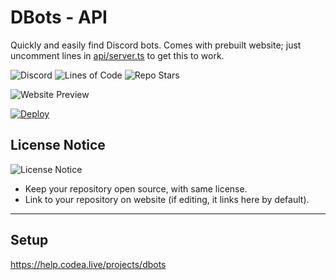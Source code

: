 # DBots - API
Quickly and easily find Discord bots. Comes with prebuilt website; just uncomment lines in [api/server.ts](tree/stable/src/api/server.ts) to get this to work.

![Discord](https://img.shields.io/discord/236608364333891585?color=6ca294&amp;label=Support&amp;style=for-the-badge)
![Lines of Code](https://img.shields.io/tokei/lines/github/DBots-co/API?color=6ca294&style=for-the-badge)
![Repo Stars](https://img.shields.io/github/stars/DBots-co/API?color=6ca294&style=for-the-badge)

![Website Preview](https://i.ibb.co/mJKfRLK/image.png)

[![Deploy](https://www.herokucdn.com/deploy/button.svg)](https://heroku.com/deploy?template=https://github.com/ezywebca/API)

## License Notice
![License Notice](https://i.ibb.co/Q8vQDTs/image.png)
- Keep your repository open source, with same license.
- Link to your repository on website (if editing, it links here by default).

---

## Setup
https://help.codea.live/projects/dbots
